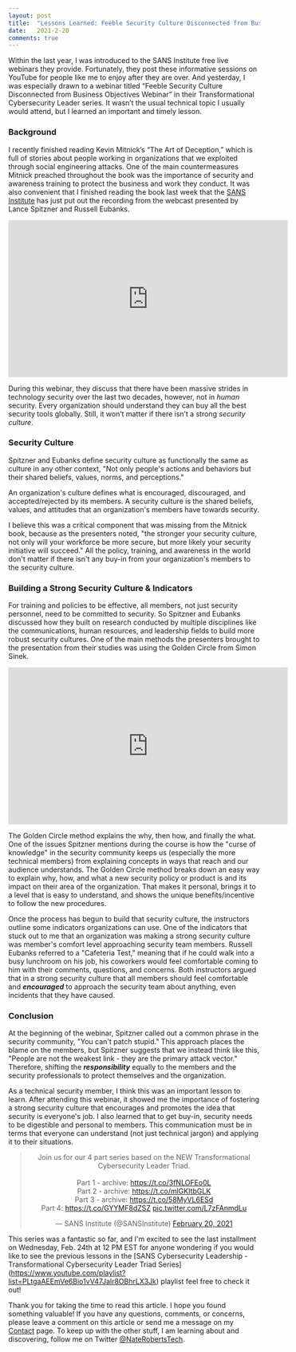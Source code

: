 ```yaml
---
layout: post
title:  "Lessons Learned: Feeble Security Culture Disconnected from Business Objectives Webinar"
date:   2021-2-20
comments: true
---
```


<p class="intro"><span class="dropcap">W</span>ithin the last year, I was introduced to the SANS Institute free live webinars they provide. Fortunately, they post these informative sessions on YouTube for people like me to enjoy after they are over. And yesterday, I was especially drawn to a webinar titled “Feeble Security Culture Disconnected from Business Objectives Webinar” in their Transformational Cybersecurity Leader series. It wasn’t the usual technical topic I usually would attend, but I learned an important and timely lesson.
</p>

### Background

I recently finished reading Kevin Mitnick’s “The Art of Deception,” which is full of stories about people working in organizations that we exploited through social engineering attacks. One of the main countermeasures Mitnick preached throughout the book was the importance of security and awareness training to protect the business and work they conduct. It was also convenient that I finished reading the book last week that the [SANS Institute]( https://www.sans.org/) has just put out the recording from the webcast presented by Lance Spitzner and Russell Eubanks.

<center><iframe width="560" height="315" src="https://www.youtube.com/embed/zgbjSGY4svM" frameborder="0" allow="accelerometer; autoplay; clipboard-write; encrypted-media; gyroscope; picture-in-picture" allowfullscreen></iframe></center>

During this webinar, they discuss that there have been massive strides in technology security over the last two decades, however, not in _human_ security. Every organization should understand they can buy all the best security tools globally. Still, it won’t matter if there isn’t a strong _security culture_.

### Security Culture
Spitzner and Eubanks define security culture as functionally the same as culture in any other context, "Not only people's actions and behaviors but their shared beliefs, values, norms, and perceptions."

An organization's culture defines what is encouraged, discouraged, and accepted/rejected by its members. A security culture is the shared beliefs, values, and attitudes that an organization's members have towards security.

I believe this was a critical component that was missing from the Mitnick book, because as the presenters noted, "the stronger your security culture, not only will your workforce be more secure, but more likely your security initiative will succeed." All the policy, training, and awareness in the world don't matter if there isn't any buy-in from your organization's members to the security culture.

### Building a Strong Security Culture & Indicators

For training and policies to be effective, all members, not just security personnel, need to be committed to security. So Spitzner and Eubanks discussed how they built on research conducted by multiple disciplines like the communications, human resources, and leadership fields to build more robust security cultures. One of the main methods the presenters brought to the presentation from their studies was using the Golden Circle from Simon Sinek.

<center><iframe width="560" height="315" src="https://www.youtube.com/embed/qp0HIF3SfI4" frameborder="0" allow="accelerometer; autoplay; clipboard-write; encrypted-media; gyroscope; picture-in-picture" allowfullscreen></iframe></center>

The Golden Circle method explains the why, then how, and finally the what. One of the issues Spitzner mentions during the course is how the "curse of knowledge" in the security community keeps us (especially the more technical members) from explaining concepts in ways that reach and our audience understands. The Golden Circle method breaks down an easy way to explain why, how, and what a new security policy or product is and its impact on their area of the organization. That makes it personal, brings it to a level that is easy to understand, and shows the unique benefits/incentive to follow the new procedures.

Once the process has begun to build that security culture, the instructors outline some indicators organizations can use. One of the indicators that stuck out to me that an organization was making a strong security culture was member's comfort level approaching security team members. Russell Eubanks referred to a "Cafeteria Test," meaning that if he could walk into a busy lunchroom on his job, his coworkers would feel comfortable coming to him with their comments, questions, and concerns. Both instructors argued that in a strong security culture that all members should feel comfortable and ***encouraged*** to approach the security team about anything, even incidents that they have caused.

### Conclusion
At the beginning of the webinar, Spitzner called out a common phrase in the security community, "You can't patch stupid." This approach places the blame on the members, but Spitzner suggests that we instead think like this, "People are not the weakest link - they are the primary attack vector." Therefore, shifting the ***responsibility*** equally to the members and the security professionals to protect themselves and the organization.

As a technical security member, I think this was an important lesson to learn. After attending this webinar, it showed me the importance of fostering a strong security culture that encourages and promotes the idea that security is everyone's job. I also learned that to get buy-in, security needs to be digestible and personal to members. This communication must be in terms that everyone can understand (not just technical jargon) and applying it to their situations. 

<center><blockquote class="twitter-tweet"><p lang="en" dir="ltr">Join us for our 4 part series based on the NEW Transformational Cybersecurity Leader Triad. <br><br>Part 1 - archive: <a href="https://t.co/3fNLOFEo0L">https://t.co/3fNLOFEo0L</a><br>Part 2 - archive: <a href="https://t.co/mlGKItbGLK">https://t.co/mlGKItbGLK</a><br>Part 3 - archive: <a href="https://t.co/58MyVL6ESd">https://t.co/58MyVL6ESd</a><br>Part 4: <a href="https://t.co/GYYMF8dZSZ">https://t.co/GYYMF8dZSZ</a> <a href="https://t.co/L7zFAnmdLu">pic.twitter.com/L7zFAnmdLu</a></p>&mdash; SANS Institute (@SANSInstitute) <a href="https://twitter.com/SANSInstitute/status/1363159012569669640?ref_src=twsrc%5Etfw">February 20, 2021</a></blockquote> <script async src="https://platform.twitter.com/widgets.js" charset="utf-8"></script></center>

This series was a fantastic so far, and I'm excited to see the last installment on Wednesday, Feb. 24th at 12 PM EST for anyone wondering if you would like to see the previous lessons in the [SANS Cybersecurity Leadership - Transformational Cybersecurity Leader Triad Series] (https://www.youtube.com/playlist?list=PLtgaAEEmVe6Bio1vV47Jalr8OBhrLX3Jk) playlist feel free to check it out!

Thank you for taking the time to read this article. I hope you found something valuable! If you have any questions, comments, or concerns, please leave a comment on this article or send me a message on my [Contact]( https://naterobertstech.com/contact/) page. To keep up with the other stuff, I am learning about and discovering, follow me on Twitter [@NateRobertsTech]( https://twitter.com/naterobertstech).
